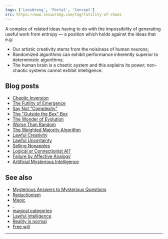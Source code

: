 ```yaml
---
tags: ['LessWrong', 'Portal', 'Concept']
src: https://www.lesswrong.com/tag/futility-of-chaos
---
```


A complex of related ideas having to do with the impossibility of generating useful work from entropy — a position which holds against the ideas that e.g:

- Our artistic creativity stems from the noisiness of human neurons;
- Randomized algorithms can exhibit performance inherently superior to deterministic algorithms;
- The human brain is a chaotic system and this explains its power; non-chaotic systems cannot exhibit intelligence.

## Blog posts
- [Chaotic Inversion](http://lesswrong.com/lw/wb/chaotic_inversion/)
- [The Futility of Emergence](http://lesswrong.com/lw/iv/the_futility_of_emergence/)
- [Say Not "Complexity"](http://lesswrong.com/lw/ix/say_not_complexity/)
- [The "Outside the Box" Box](http://lesswrong.com/lw/k6/the_outside_the_box_box/)
- [The Wonder of Evolution](http://lesswrong.com/lw/ks/the_wonder_of_evolution/)
- [Worse Than Random](http://lesswrong.com/lw/vp/worse_than_random/)
- [The Weighted Majority Algorithm](http://lesswrong.com/lw/vq/the_weighted_majority_algorithm/)
- [Lawful Creativity](http://lesswrong.com/lw/vm/lawful_creativity/)
- [Lawful Uncertainty](http://lesswrong.com/lw/vo/lawful_uncertainty/)
- [Selling Nonapples](http://lesswrong.com/lw/vs/selling_nonapples/)
- [Logical or Connectionist AI?](http://lesswrong.com/lw/vv/logical_or_connectionist_ai/)
- [Failure by Affective Analogy](http://lesswrong.com/lw/vy/failure_by_affective_analogy/)
- [Artificial Mysterious Intelligence](http://lesswrong.com/lw/wk/artificial_mysterious_intelligence/)

## See also
- [Mysterious Answers to Mysterious Questions](https://www.lesswrong.com/tag/mysterious-answers-to-mysterious-questions)
- [Reductionism](https://www.lesswrong.com/tag/reductionism)
- [Magic](https://www.lesswrong.com/tag/magic)
- , 
- [magical categories](https://www.lesswrong.com/tag/magical-categories)
- [Lawful intelligence](https://www.lesswrong.com/tag/lawful-intelligence)
- [Reality is normal](https://www.lesswrong.com/tag/reality-is-normal)
- [Free will](https://www.lesswrong.com/tag/free-will)





---

